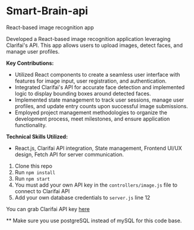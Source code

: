 # Smart-Brain-api
React-based image recognition app

Developed a React-based image recognition application leveraging Clarifai's API. This app allows users to upload images, detect faces, and manage user profiles.

**Key Contributions:**
- Utilized React components to create a seamless user interface with features for image input, user registration, and authentication.
- Integrated Clarifai's API for accurate face detection and implemented logic to display bounding boxes around detected faces.
- Implemented state management to track user sessions, manage user profiles, and update entry counts upon successful image submissions.
- Employed project management methodologies to organize the development process, meet milestones, and ensure application functionality.

**Technical Skills Utilized:**
- React.js, Clarifai API integration, State management, Frontend UI/UX design, Fetch API for server communication.

1. Clone this repo
2. Run `npm install`
3. Run `npm start`
4. You must add your own API key in the `controllers/image.js` file to connect to Clarifai API
5. Add your own database credentials to `server.js` line 12

You can grab Clarifai API key [here](https://www.clarifai.com/)

** Make sure you use postgreSQL instead of mySQL for this code base.



